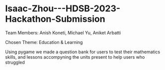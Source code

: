 # Isaac-Zhou---HDSB-2023-Hackathon-Submission

Team Members: Anish Koneti, Michael Yu, Aniket Arbatti

Chosen Theme: Education & Learning

Using pygame we made a question bank for users to test their mathematics skills, and lessons accompyning the units present to help users who struggled


